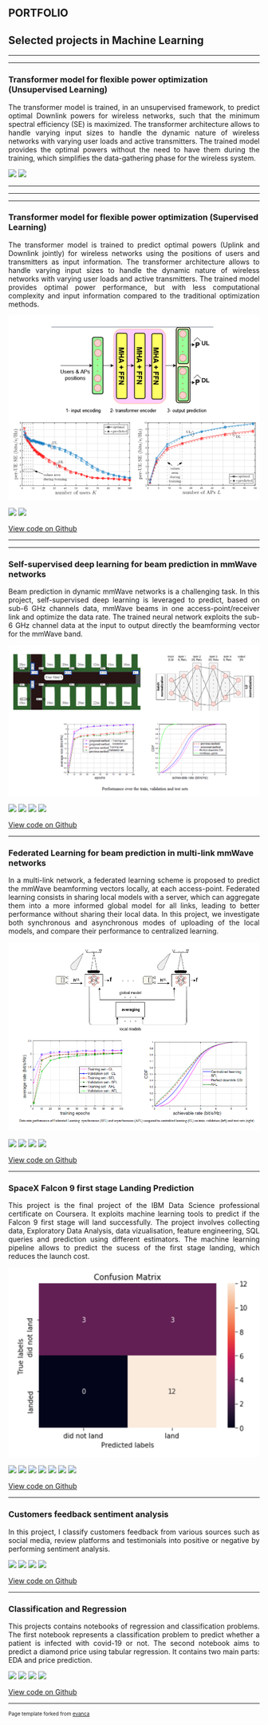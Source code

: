 PORTFOLIO
---

## Selected projects in Machine Learning

---
---

### Transformer model for flexible power optimization (Unsupervised Learning)
<p style="text-align: justify;">The transformer model is trained, in an unsupervised framework, to predict optimal Downlink powers for wireless networks, such that the minimum spectral efficiency (SE) is maximized. The transformer architecture allows to handle varying input sizes to handle the dynamic nature of wireless networks with varying user loads and active transmitters. The trained model provides the optimal powers without the need to have them during the training, which simplifies the data-gathering phase for the wireless system.</p>


[![](https://img.shields.io/badge/Python-white?logo=Python)](#) [![](https://img.shields.io/badge/PyTorch-white?logo=PyTorch)](#)

---

---
---

### Transformer model for flexible power optimization (Supervised Learning)
<p style="text-align: justify;">The transformer model is trained to predict optimal powers (Uplink and Downlink jointly) for wireless networks using the positions of users and transmitters as input information. The transformer architecture allows to handle varying input sizes to handle the dynamic nature of wireless networks with varying user loads and active transmitters. The trained model provides optimal power performance, but with less computational complexity and input information compared to the traditional optimization methods.</p>

<img src="images/projTNNPA.png?raw=true" />

[![](https://img.shields.io/badge/Python-white?logo=Python)](#) [![](https://img.shields.io/badge/PyTorch-white?logo=PyTorch)](#)

[View code on Github](https://github.com/irchchaf/Transformer_Power_Optimization/tree/main)

---

---

### Self-supervised deep learning for beam prediction in mmWave networks
<p style="text-align: justify;">Beam prediction in dynamic mmWave networks is a challenging task. In this project, self-supervised deep learning is leveraged to predict, based on sub-6 GHz channels data, mmWave beams in one access-point/receiver link and optimize the data rate. The trained neural network exploits the sub-6 GHz channel data at the input to output directly the beamforming vector for the mmWave band. </p>

<img src="images/proj1.png?raw=true" />

[![](https://img.shields.io/badge/Python-white?logo=Python)](#) [![](https://img.shields.io/badge/Tensorflow-white?logo=Tensorflow)](#)
[![](https://img.shields.io/badge/Matlab-white?logo=Matlab)](#) [![](https://img.shields.io/badge/Keras-white?logo=Keras)](#)

[View code on Github](https://github.com/irchchaf/mmWave_beam_prediction)

---

### Federated Learning for beam prediction in multi-link mmWave networks
<p style="text-align: justify;">In a multi-link network, a federated learning scheme is proposed to predict the mmWave beamforming vectors locally, at each access-point. Federated learning consists in sharing  local models with a server, which can aggregate them into a more informed global model for all links, leading to better performance without sharing their local data. In this project, we investigate both synchronous and asynchronous modes of uploading of the local models, and compare their performance to centralized learning.  </p>

<img src="images/proj2.png?raw=true"/>

[![](https://img.shields.io/badge/Python-white?logo=Python)](#) [![](https://img.shields.io/badge/Tensorflow-white?logo=Tensorflow)](#)
[![](https://img.shields.io/badge/Matlab-white?logo=Matlab)](#) [![](https://img.shields.io/badge/Keras-white?logo=Keras)](#)

[View code on Github](https://github.com/irchchaf/Federated_Learning_multilink_mmWave_beam_prediction)

---

### SpaceX Falcon 9 first stage Landing Prediction
<p style="text-align: justify;">This project is the final project of the IBM Data Science professional certificate on Coursera. It exploits machine learning  tools to  predict if the Falcon 9 first stage will land successfully. The project involves collecting data, Exploratory Data Analysis, data vizualisation, feature engineering, SQL queries and prediction using different estimators. The machine learning pipeline allows to predict the sucess of the first stage landing, which reduces the launch cost.</p>

<img src="images/proj3.png?raw=true"/>

[![](https://img.shields.io/badge/Python-white?logo=Python)](#) [![](https://img.shields.io/badge/SQL-white?logo=SQL)](#)
[![](https://img.shields.io/badge/html-white?logo=html)](#)  [![](https://img.shields.io/badge/Pandas-white?logo=Pandas)](#)
[![](https://img.shields.io/badge/Jupyter-white?logo=Jupyter)](#) [![](https://img.shields.io/badge/sklearn-white?logo=scikit-learn)](#)
[![](https://img.shields.io/badge/Dash-white?logo=Dash)](#)
  
[View code on Github](https://github.com/irchchaf/Data-Science-Capstone-coursera_course-)

---

### Customers feedback sentiment analysis
<p style="text-align: justify;">In this project, I classify customers feedback from various sources such as social media, review platforms and testimonials into positive or negative by performing sentiment analysis.</p>

[![](https://img.shields.io/badge/Python-white?logo=Python)](#)   [![](https://img.shields.io/badge/Pandas-white?logo=Pandas)](#)
[![](https://img.shields.io/badge/Jupyter-white?logo=Jupyter)](#) [![](https://img.shields.io/badge/sklearn-white?logo=scikit-learn)](#)

[View code on Github](https://github.com/irchchaf/Customer_feedback_sentiment_analysis)

---

### Classification and Regression
<p style="text-align: justify;">This projects contains notebooks of regression and classification problems. The first notebook represents a classification problem to predict whether a patient is infected with covid-19 or not. The second notebook aims to predict a diamond price using tabular regression. It contains two main parts: EDA and price prediction.</p>

[![](https://img.shields.io/badge/Python-white?logo=Python)](#)   [![](https://img.shields.io/badge/Pandas-white?logo=Pandas)](#)
[![](https://img.shields.io/badge/Jupyter-white?logo=Jupyter)](#) [![](https://img.shields.io/badge/sklearn-white?logo=scikit-learn)](#)

[View code on Github](https://github.com/irchchaf/regression_and_classification_problems)



---
<p style="font-size:10px">Page template forked from <a href="https://github.com/evanca/quick-portfolio">evanca</a></p>
<!-- Remove above link if you don't want to attibute -->
